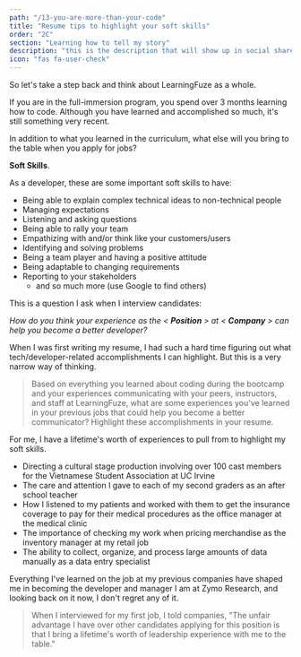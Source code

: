 ```yaml
---
path: "/13-you-are-more-than-your-code"
title: "Resume tips to highlight your soft skills"
order: "2C"
section: "Learning how to tell my story"
description: "this is the description that will show up in social shares"
icon: "fas fa-user-check"
---
```


So let's take a step back and think about LearningFuze as a whole.

If you are in the full-immersion program, you spend over 3 months learning how to code. Although you have learned and accomplished so much, it's still something very recent.

In addition to what you learned in the curriculum, what else will you bring to the table when you apply for jobs?

<strong>Soft Skills</strong>.

As a developer, these are some important soft skills to have:

- Being able to explain complex technical ideas to non-technical people
- Managing expectations
- Listening and asking questions
- Being able to rally your team
- Empathizing with and/or think like your customers/users
- Identifying and solving problems
- Being a team player and having a positive attitude
- Being adaptable to changing requirements
- Reporting to your stakeholders
  - and so much more (use Google to find others)

This is a question I ask when I interview candidates:

<i>How do you think your experience as the < <strong>Position</strong> > at < <strong>Company</strong> > can help you become a better developer?</i>

When I was first writing my resume, I had such a hard time figuring out what tech/developer-related accomplishments I can highlight. But this is a very narrow way of thinking.

> Based on everything you learned about coding during the bootcamp and your experiences communicating with your peers, instructors, and staff at LearningFuze, what are some experiences you've learned in your previous jobs that could help you become a better communicator? Highlight these accomplishments in your resume.

For me, I have a lifetime's worth of experiences to pull from to highlight my soft skills.

- Directing a cultural stage production involving over 100 cast members for the Vietnamese Student Association at UC Irvine
- The care and attention I gave to each of my second graders as an after school teacher
- How I listened to my patients and worked with them to get the insurance coverage to pay for their medical procedures as the office manager at the medical clinic
- The importance of checking my work when pricing merchandise as the inventory manager at my retail job
- The ability to collect, organize, and process large amounts of data manually as a data entry specialist

Everything I've learned on the job at my previous companies have shaped me in becoming the developer and manager I am at Zymo Research, and looking back on it now, I don't regret any of it.

> When I interviewed for my first job, I told companies, "The unfair advantage I have over other candidates applying for this position is that I bring a lifetime's worth of leadership experience with me to the table."
